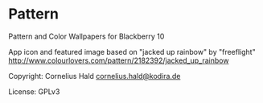 Pattern
=======

Pattern and Color Wallpapers for Blackberry 10

App icon and featured image based on "jacked up rainbow" by "freeflight"
http://www.colourlovers.com/pattern/2182392/jacked_up_rainbow

Copyright: Cornelius Hald <cornelius.hald@kodira.de>

License: GPLv3


